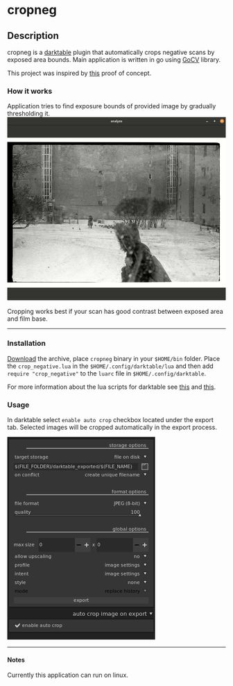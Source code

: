 # cropneg
## Description
cropneg is a [darktable](https://www.darktable.org/) plugin that automatically crops negative scans by exposed area bounds.
Main application is written in go using [GoCV](https://github.com/hybridgroup/gocv) library.
 
This project was inspired by [this](https://gist.github.com/stecman/91cb5d28d330550a1dc56fa29215cb85) proof of concept.

### How it works
Application tries to find exposure bounds of provided image by gradually thresholding it.
![](cropping.gif)

Cropping works best if your scan has good contrast between exposed area and film base.

---
### Installation
[Download](https://github.com/danilkhromov/cropneg/releases) the archive, place `cropneg` binary in your `$HOME/bin` folder. 
Place the `crop_negative.lua` in the `$HOME/.config/darktable/lua` and then add `require "crop_negative"` to the `luarc` file in `$HOME/.config/darktable`.

For more information about the lua scripts for darktable see [this](https://github.com/darktable-org/lua-scripts#enabling) 
and [this](https://www.darktable.org/usermanual/en/lua_chapter.html).

### Usage
In darktable select `enable auto crop` checkbox located under the export tab. Selected images will be cropped 
automatically in the export process.

![](darktable.png) 

---
#### Notes
Currently this application can run on linux.

